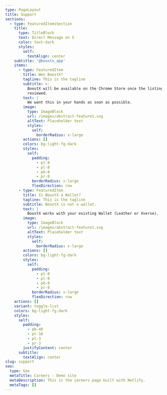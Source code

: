 ```yaml
---
type: PageLayout
title: Support
sections:
  - type: FeaturedItemsSection
    title:
      type: TitleBlock
      text: Direct Message on X
      color: text-dark
      styles:
        self:
          textAlign: center
    subtitle: '@boostx_app'
    items:
      - type: FeaturedItem
        title: Wen BoostX?
        tagline: This is the tagline
        subtitle: >-
          BoostX will be available on the Chrome Store once the listing is
          reviewed.
        text: |
          We want this in your hands as soon as possible. 
        image:
          type: ImageBlock
          url: /images/abstract-feature1.svg
          altText: Placeholder text
          styles:
            self:
              borderRadius: x-large
        actions: []
        colors: bg-light-fg-dark
        styles:
          self:
            padding:
              - pt-8
              - pl-8
              - pb-8
              - pr-8
            borderRadius: x-large
            flexDirection: row
      - type: FeaturedItem
        title: Is BoostX a Wallet?
        tagline: This is the tagline
        subtitle: BoostX is not a wallet.
        text: |
          BoostX works with your existing Wallet (Leather or Xverse).
        image:
          type: ImageBlock
          url: /images/abstract-feature1.svg
          altText: Placeholder text
          styles:
            self:
              borderRadius: x-large
        actions: []
        colors: bg-light-fg-dark
        styles:
          self:
            padding:
              - pt-8
              - pl-8
              - pb-8
              - pr-8
            borderRadius: x-large
            flexDirection: row
    actions: []
    variant: toggle-list
    colors: bg-light-fg-dark
    styles:
      self:
        padding:
          - pb-40
          - pt-16
          - pl-3
          - pr-3
        justifyContent: center
      subtitle:
        textAlign: center
slug: support
seo:
  type: Seo
  metaTitle: Careers - Demo site
  metaDescription: This is the careers page built with Netlify.
  metaTags: []
---
```

